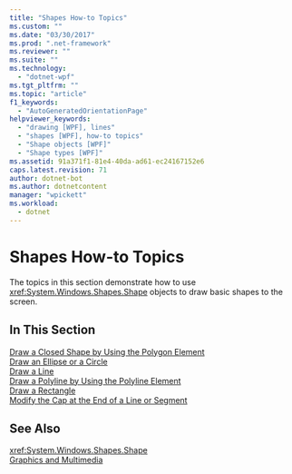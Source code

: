```yaml
---
title: "Shapes How-to Topics"
ms.custom: ""
ms.date: "03/30/2017"
ms.prod: ".net-framework"
ms.reviewer: ""
ms.suite: ""
ms.technology: 
  - "dotnet-wpf"
ms.tgt_pltfrm: ""
ms.topic: "article"
f1_keywords: 
  - "AutoGeneratedOrientationPage"
helpviewer_keywords: 
  - "drawing [WPF], lines"
  - "shapes [WPF], how-to topics"
  - "Shape objects [WPF]"
  - "Shape types [WPF]"
ms.assetid: 91a371f1-81e4-40da-ad61-ec24167152e6
caps.latest.revision: 71
author: dotnet-bot
ms.author: dotnetcontent
manager: "wpickett"
ms.workload: 
  - dotnet
---
```

# Shapes How-to Topics
The topics in this section demonstrate how to use <xref:System.Windows.Shapes.Shape> objects to draw basic shapes to the screen.  
  
## In This Section  
 [Draw a Closed Shape by Using the Polygon Element](../../../../docs/framework/wpf/graphics-multimedia/how-to-draw-a-closed-shape-by-using-the-polygon-element.md)  
 [Draw an Ellipse or a Circle](../../../../docs/framework/wpf/graphics-multimedia/how-to-draw-an-ellipse-or-a-circle.md)  
 [Draw a Line](../../../../docs/framework/wpf/graphics-multimedia/how-to-draw-a-line.md)  
 [Draw a Polyline by Using the Polyline Element](../../../../docs/framework/wpf/graphics-multimedia/how-to-draw-a-polyline-by-using-the-polyline-element.md)  
 [Draw a Rectangle](../../../../docs/framework/wpf/graphics-multimedia/how-to-draw-a-rectangle.md)  
 [Modify the Cap at the End of a Line or Segment](../../../../docs/framework/wpf/graphics-multimedia/how-to-modify-the-cap-at-the-end-of-a-line-or-segment.md)  
  
## See Also  
 <xref:System.Windows.Shapes.Shape>  
 [Graphics and Multimedia](../../../../docs/framework/wpf/graphics-multimedia/index.md)
